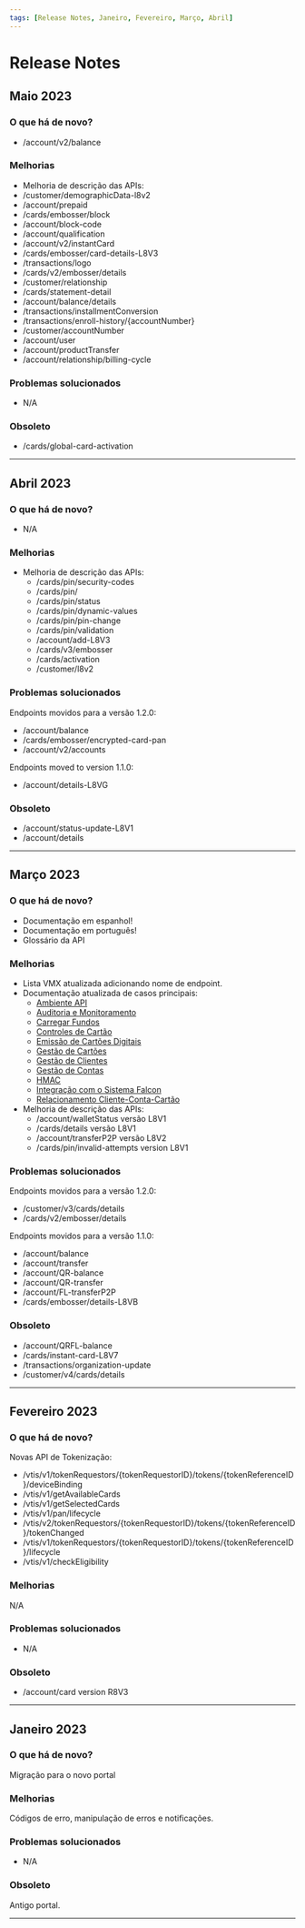 ```yaml
---
tags: [Release Notes, Janeiro, Fevereiro, Março, Abril]
---
```


# Release Notes

## Maio 2023

### O que há de novo?

- /account/v2/balance

### Melhorias

- Melhoria de descrição das APIs:
- /customer/demographicData-l8v2
- /account/prepaid
- /cards/embosser/block
- /account/block-code
- /account/qualification
- /account/v2/instantCard
- /cards/embosser/card-details-L8V3
- /transactions/logo
- /cards/v2/embosser/details
- /customer/relationship
- /cards/statement-detail
- /account/balance/details
- /transactions/installmentConversion
- /transactions/enroll-history/{accountNumber}
- /customer/accountNumber
- /account/user
- /account/productTransfer
- /account/relationship/billing-cycle


### Problemas solucionados

- N/A

### Obsoleto

- /cards/global-card-activation

---

## Abril 2023

### O que há de novo?

- N/A

### Melhorias

- Melhoria de descrição das APIs:
  - /cards/pin/security-codes
  - /cards/pin/
  - /cards/pin/status
  - /cards/pin/dynamic-values
  - /cards/pin/pin-change
  - /cards/pin/validation
  - /account/add-L8V3
  - /cards/v3/embosser
  - /cards/activation
  - /customer/l8v2

### Problemas solucionados

Endpoints movidos para a versão 1.2.0:
- /account/balance
- /cards/embosser/encrypted-card-pan
- /account/v2/accounts

Endpoints moved to version 1.1.0:
- /account/details-L8VG

### Obsoleto

- /account/status-update-L8V1
- /account/details

---

## Março 2023

### O que há de novo?

- Documentação em espanhol!
- Documentação em português!
- Glossário da API

### Melhorias

- Lista VMX atualizada adicionando nome de endpoint.
- Documentação atualizada de casos principais:
  - [Ambiente API](?path=docs/português/principais-casos/ambiente-api.md)
  - [Auditoria e Monitoramento](?path=docs/português/principais-casos/auditoria.md)
  - [Carregar Fundos](?path=docs/português/principais-casos/carregar-fundos.md)
  - [Controles de Cartão](?path=docs/português/principais-casos/controles-cartão.md)
  - [Emissão de Cartões Digitais](?path=docs/português/principais-casos/emissão-cartões.md)
  - [Gestão de Cartões](?path=docs/português/principais-casos/gestão-cartões.md)
  - [Gestão de Clientes](?path=docs/português/principais-casos/gestão-clientes.md)
  - [Gestão de Contas](?path=docs/português/principais-casos/gestão-contas.md)
  - [HMAC](?path=docs/português/principais-casos/hmac.md)
  - [Integração com o Sistema Falcon](?path=docs/português/principais-casos/integração-falcon.md)
  - [Relacionamento Cliente-Conta-Cartão](?path=docs/português/principais-casos/relação.md)
- Melhoria de descrição das APIs:
  - /account/walletStatus versão L8V1
  - /cards/details versão L8V1
  - /account/transferP2P versão L8V2
  - /cards/pin/invalid-attempts version L8V1

### Problemas solucionados

Endpoints movidos para a versão 1.2.0:
- /customer/v3/cards/details
- /cards/v2/embosser/details

Endpoints movidos para a versão 1.1.0:
- /account/balance
- /account/transfer
- /account/QR-balance
- /account/QR-transfer
- /account/FL-transferP2P
- /cards/embosser/details-L8VB

### Obsoleto

- /account/QRFL-balance
- /cards/instant-card-L8V7
- /transactions/organization-update
- /customer/v4/cards/details

---

## Fevereiro 2023

### O que há de novo?

Novas API de Tokenização:
- /vtis/v1/tokenRequestors/{tokenRequestorID}/tokens/{tokenReferenceID}/deviceBinding
- /vtis/v1/getAvailableCards
- /vtis/v1/getSelectedCards
- /vtis/v1/pan/lifecycle
- /vtis/v2/tokenRequestors/{tokenRequestorID}/tokens/{tokenReferenceID}/tokenChanged
- /vtis/v1/tokenRequestors/{tokenRequestorID}/tokens/{tokenReferenceID}/lifecycle
- /vtis/v1/checkEligibility

### Melhorias

N/A

### Problemas solucionados

- N/A

### Obsoleto

- /account/card version R8V3

---

## Janeiro 2023

### O que há de novo?

Migração para o novo portal

### Melhorias

Códigos de erro, manipulação de erros e notificações.

### Problemas solucionados

- N/A

### Obsoleto

Antigo portal.

---
